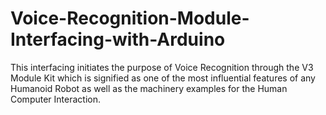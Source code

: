 # Voice-Recognition-Module-Interfacing-with-Arduino
This interfacing initiates the purpose of Voice Recognition through the V3 Module Kit which is signified as one of the most influential features of any Humanoid Robot as well as the machinery examples for the Human Computer Interaction.
